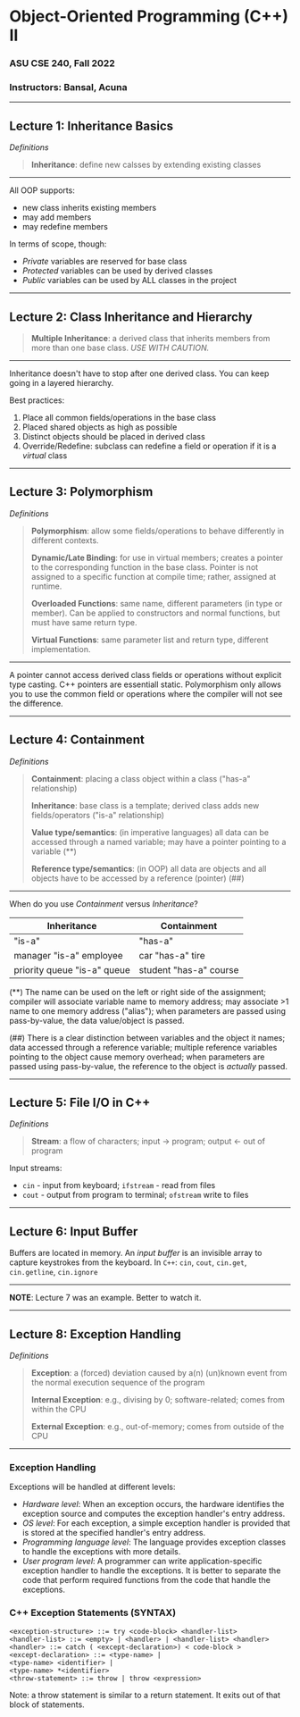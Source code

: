 # Object-Oriented Programming (C++) II
### ASU CSE 240, Fall 2022
### Instructors: Bansal, Acuna

------

## Lecture 1: Inheritance Basics

_Definitions_

> **Inheritance**: define new calsses by extending existing classes

-------

All OOP supports:
- new class inherits existing members
- may add members
- may redefine members

In terms of scope, though:
- _Private_ variables are reserved for base class
- _Protected_ variables can be used by derived classes
- _Public_ variables can be used by ALL classes in the project

------

## Lecture 2: Class Inheritance and Hierarchy

> **Multiple Inheritance**: a derived class that inherits members from more than one base class.
> _USE WITH CAUTION._

------

Inheritance doesn't have to stop after one derived class. You can keep going in a layered hierarchy.

Best practices:

1. Place all common fields/operations in the base class
2. Placed shared objects as high as possible
3. Distinct objects should be placed in derived class
4. Override/Redefine: subclass can redefine a field or operation if it is a _virtual_ class

-----

## Lecture 3: Polymorphism

_Definitions_

> **Polymorphism**: allow some fields/operations to behave differently in different contexts.
> 
> **Dynamic/Late Binding**: for use in virtual members; creates a pointer to the corresponding
> function in the base class. Pointer is not assigned to a specific function at compile time;
> rather, assigned at runtime.
> 
> **Overloaded Functions**: same name, different parameters (in type or member). Can be applied
> to constructors and normal functions, but must have same return type.
> 
> **Virtual Functions**: same parameter list and return type, different implementation.

------

A pointer cannot access derived class fields or operations without explicit type casting.
C++ pointers are essentiall static. Polymorphism only allows you to use the common
field or operations where the compiler will not see the difference.

------

## Lecture 4: Containment

_Definitions_

> **Containment**: placing a class object within a class ("has-a" relationship)
> 
> **Inheritance**: base class is a template; derived class adds new fields/operators ("is-a" relationship)
> 
> **Value type/semantics**: (in imperative languages) all data can be accessed through a
> named variable; may have a pointer pointing to a variable (**)
> 
> **Reference type/semantics**: (in OOP) all data are objects and all objects have to be accessed
> by a reference (pointer) (##)

---------

When do you use _Containment_ versus _Inheritance_?

| Inheritance | Containment |
| ----------- | ----------- |
| "is-a"      | "has-a"     |
| manager "is-a" employee | car "has-a" tire|
| priority queue "is-a" queue | student "has-a" course |

(**) The name can be used on the left or right side of the assignment; compiler will associate
variable name to memory address; may associate >1 name to one memory address ("alias");
when parameters are passed using pass-by-value, the data value/object is passed.

(##) There is a clear distinction between variables and the object it names; data accessed
through a reference variable; multiple reference variables pointing to the object cause
memory overhead; when parameters are passed using pass-by-value, the reference to
the object is _actually_ passed.

------

## Lecture 5: File I/O in C++

_Definitions_

> **Stream**: a flow of characters; input -> program; output <- out of program

Input streams:
- `cin` - input from keyboard; `ifstream` - read from files
- `cout` - output from program to terminal; `ofstream` write to files

------

## Lecture 6: Input Buffer

Buffers are located in memory. An _input buffer_ is an invisible array to capture keystrokes
from the keyboard. In `C++`: `cin`, `cout`, `cin.get`, `cin.getline`, `cin.ignore`

------

**NOTE**: Lecture 7 was an example. Better to watch it.

------

## Lecture 8: Exception Handling

_Definitions_

> **Exception**: a (forced) deviation caused by a(n) (un)known event from the normal
> execution sequence of the program
> 
> **Internal Exception**: e.g., divising by 0; software-related; comes from within the CPU
> 
> **External Exception**: e.g., out-of-memory; comes from outside of the CPU

------

### Exception Handling

Exceptions will be handled at different levels:

- _Hardware level_: When an exception occurs, the hardware identifies the exception source and computes the exception handler's entry address.
- _OS level_: For each exception, a simple exception handler is provided that is stored at the specified handler's entry address.
- _Programming language level_: The language provides exception classes to handle the exceptions with more details.
- _User program level_: A programmer can write application-specific exception handler to handle the exceptions. It is better to separate the
  code that perform required functions from the code that handle the exceptions.

### C++ Exception Statements (SYNTAX)

```
<exception-structure> ::= try <code-block> <handler-list>
<handler-list> ::= <empty> | <handler> | <handler-list> <handler>
<handler> ::= catch ( <except-declaration>) < code-block >
<except-declaration> ::= <type-name> |
<type-name> <identifier> |
<type-name> *<identifier>
<throw-statement> ::= throw | throw <expression>
```

Note: a throw statement is similar to a return statement. It exits out of that block of statements.
